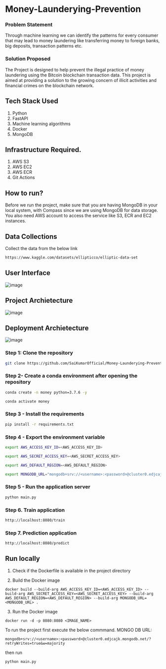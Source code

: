 # Money-Launderying-Prevention

### Problem Statement
Through machine learning we can identify the patterns for every consumer that may lead to money laundering like transferring money to foreign banks, big deposits, transaction
patterns etc.

### Solution Proposed 
The Project is  designed to help prevent the illegal practice of money laundering using the Bitcoin blockchain transaction data. This project is aimed at providing a solution to the growing concern of illicit activities and financial crimes on the blockchain network.

## Tech Stack Used
1. Python 
2. FastAPI 
3. Machine learning algorithms
4. Docker
5. MongoDB

## Infrastructure Required.

1. AWS S3
2. AWS EC2
3. AWS ECR
4. Git Actions

## How to run?
Before we run the project, make sure that you are having MongoDB in your local system, with Compass since we are using MongoDB for data storage. You also need AWS account to access the service like S3, ECR and EC2 instances.

## Data Collections

Collect the data from the below link
```bash 
https://www.kaggle.com/datasets/ellipticco/elliptic-data-set
```
## User Interface
![image](https://drive.google.com/file/d/1znTNd_ZK2taiXhR3Ybq5HUuXlEXU9rwv/view?usp=sharing )
## Project Archietecture
![image](https://user-images.githubusercontent.com/57321948/193536768-ae704adc-32d9-4c6c-b234-79c152f756c5.png)


## Deployment Archietecture
![image](https://user-images.githubusercontent.com/57321948/193536973-4530fe7d-5509-4609-bfd2-cd702fc82423.png)

### Step 1: Clone the repository
```bash
git clone https://github.com/SaiKumarOfficial/Money-Launderying-Prevention.git
```

### Step 2- Create a conda environment after opening the repository

```bash
conda create -n money python=3.7.6 -y
```

```bash
conda activate money
```

### Step 3 - Install the requirements
```bash
pip install -r requirements.txt
```
### Step 4 - Export the environment variable
```bash
export AWS_ACCESS_KEY_ID=<AWS_ACCESS_KEY_ID>

export AWS_SECRET_ACCESS_KEY=<AWS_SECRET_ACCESS_KEY>

export AWS_DEFAULT_REGION=<AWS_DEFAULT_REGION>

export MONGODB_URL="mongodb+srv://<username>:<password>@cluster0.edjcajk.mongodb.net/?retryWrites=true&w=majority"

```

### Step 5 - Run the application server
```bash
python main.py
```

### Step 6. Train application
```bash
http://localhost:8080/train

```

### Step 7. Prediction application
```bash
http://localhost:8080/predict

```
## Run locally

1. Check if the Dockerfile is available in the project directory

2. Build the Docker image
```
docker build --build-arg AWS_ACCESS_KEY_ID=<AWS_ACCESS_KEY_ID> --build-arg AWS_SECRET_ACCESS_KEY=<AWS_SECRET_ACCESS_KEY> --build-arg AWS_DEFAULT_REGION=<AWS_DEFAULT_REGION> --build-arg MONGODB_URL=<MONGODB_URL> . 

```

3. Run the Docker image
```
docker run -d -p 8080:8080 <IMAGE_NAME>
```

To run the project  first execute the below commmand.
MONGO DB URL: 
```
mongodb+srv://<username>:<password>@cluster0.edjcajk.mongodb.net/?retryWrites=true&w=majority
```

then run 
```
python main.py
```